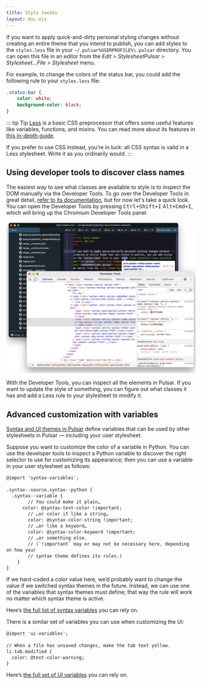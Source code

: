 ```yaml
---
title: Style tweaks
layout: doc.ejs
---
```


If you want to apply quick-and-dirty personal styling changes without creating an entire theme that you intend to publish, you can add styles to the `styles.less` file in your <span class="platform-linux platform-mac">`~/.pulsar`</span><span class="platform-win">`%USERPROFILE%\.pulsar`</span> directory. You can open this file in an editor from the <span class="platform-linux">_Edit > Stylesheet_</span><span class="platform-mac">_Pulsar > Stylesheet…_</span><span class="platform-win">_File > Stylesheet_</span> menu.

For example, to change the colors of the status bar, you could add the following rule to your `styles.less` file:

```css
.status-bar {
	color: white;
	background-color: black;
}
```

::: tip Tip
[Less](https://lesscss.org) is a basic CSS preprocessor that offers some useful features like variables, functions, and mixins. You can read more about its features in [this in-depth guide](https://lesscss.org/features/).

If you prefer to use CSS instead, you’re in luck: all CSS syntax is valid in a Less stylesheet. Write it as you ordinarily would.
:::

## Using developer tools to discover class names

The easiest way to see what classes are available to style is to inspect the DOM manually via the Developer Tools. To go over the Developer Tools in great detail, [refer to its documentation](/debugging-pulsar/check-for-errors-in-developer-tools/), but for now let's take a quick look. You can open the Developer Tools by pressing <kbd class="platform-linux platform-win">Ctrl+Shift+I</kbd> <kbd class="platform-mac">Alt+Cmd+I</kbd>, which will bring up the Chromium Developer Tools panel.

![Developer Tools](/img/atom/devtools-inspect-element.png "Developer Tools")

With the Developer Tools, you can inspect all the elements in Pulsar. If you want to update the style of something, you can figure out what classes it has and add a Less rule to your stylesheet to modify it.

## Advanced customization with variables

[Syntax and UI themes in Pulsar](/developing-for-pulsar/developing-a-theme/) define variables that can be used by other stylesheets in Pulsar — including your user stylesheet.

Suppose you want to customize the color of a variable in Python. You can use the developer tools to inspect a Python variable to discover the right selector to use for customizing its appearance; then you can use a variable in your user stylesheet as follows:

```less
@import 'syntax-variables';

.syntax--source.syntax--python {
  .syntax--variable {
		// You could make it plain…
	  color: @syntax-text-color !important;
		// …or color it like a string…
		color: @syntax-color-string !important;
		// …or like a keyword…
		color: @syntax-color-keyword !important;
		// …or something else.
		// (`!important` may or may not be necessary here, depending on how your
		// syntax theme defines its rules.)
	}
}
```

If we hard-coded a color value here, we’d probably want to change the value if we switched syntax themes in the future. Instead, we can use one of the variables that syntax themes must define; that way the rule will work no matter which syntax theme is active.

Here’s [the full list of syntax variables](https://github.com/pulsar-edit/pulsar/blob/master/static/variables/syntax-variables.less) you can rely on.

There is a similar set of variables you can use when customizing the UI:

```less
@import 'ui-variables';

// When a file has unsaved changes, make the tab text yellow.
li.tab.modified {
  color: @text-color-warning;
}
```

Here’s [the full set of UI variables](https://github.com/pulsar-edit/pulsar/blob/master/static/variables/ui-variables.less) you can rely on.
